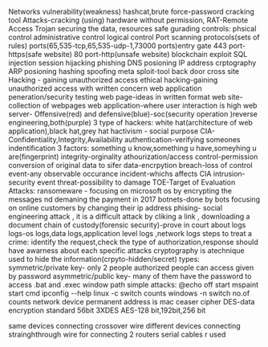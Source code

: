 Networks
vulnerability(weakness)
hashcat,brute force-password cracking tool
Attacks-cracking (using) hardware without permission,
RAT-Remote Access Trojan
securing the data, resources
safe gurading
controls:
phsical control
administrative control
logical control
Port scanning
protocols(sets of rules)
ports(65,535-tcp,65,535-udp-1,73000 ports)entry gate
443 port-https(safe website)
80 port-http(unsafe website)
blockchain
exploit
SQL injection
session hijacking
phishing
DNS posioning
IP address
crptography
ARP posioning
hashing
spoofing
meta sploit-tool
back door
cross site 
Hacking - gaining unauthorized access
ethical hacking-gaining unauthorized access with written concern
web application peneration/security testing
web page-ideas in written format
web site-collection of webpages
web application-where user interaction is high
web server-
Offensive(red) and defensive(blue)-soc(security operation )reverse engineering,both(purple)
3 type of hackers:
white hat(architecture of web application),black hat,grey hat
hactivism - social purpose
CIA-Confidentiality,Integrity,Availability
authentication-verifying someones indentification
3 factors: something u know,something u have,someyhing u are(fingerprint)
integrity-orginality 
athourization/access control-permission
conversion of original data to sifer data-encrpytion
breach-loss of control
event-any observable occurance
incident-whichs affects CIA
intrusion-security event
threat-possibility to damage
TOE-Target of Evaluation
Attacks:
ransomeware - focusing on microsoft os by encrypting the messages nd demaning the payment in 2017
botnets-done by bots focusing on online customers by changing their ip address
phising- social engineering attack , it is a difficult attack by cliking a link , downloading a document
chain of custody(forensic security)-prove in court about logs
logs-os logs,data logs,application level logs ,network logs
steps to treat a crime: identify the request,check the type of authorization,response should have awarness about each specific attacks
cryptography is atechnique used to hide the information(crpyto-hidden/secret)
types: symmetric/private key- only 2 people authorized people can access given by password
asymmetric/public key- many of them have the password to access
.bat and .exec window path
simple attacks:
@echo off
start mspaint
start cmd
ipconfig --help
linux -c switch counts
windows -n switch no.of counts
network device permanent address is mac
ceaser cipher
DES-data encryption standard 56bit
3XDES
AES-128 bit,192bit,256 bit































































same devices connecting crossover wire
different devices connecting strainghthrough wire
for connecting 2 routers serial cables r used
